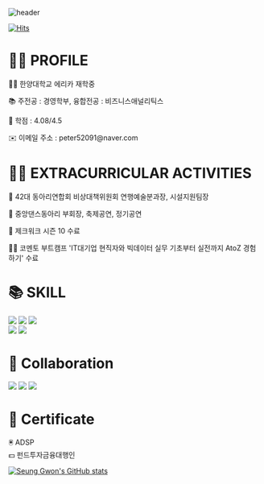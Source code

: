 ![header](https://capsule-render.vercel.app/api?type=waving&color=99afc2&text=Welcome%20to%20Seung%20Gwon's%20GitHub%20👋&animation=twinkling&fontSize=35&fontAlignY=40&fontAlign=65&height=250)

[![Hits](https://hits.seeyoufarm.com/api/count/incr/badge.svg?url=https%3A%2F%2Fgithub.com%2FSeungGwonRyu&count_bg=%231A7870&title_bg=%23625C9E&icon=sparkpost.svg&icon_color=%23E7E7E7&title=hits&edge_flat=false)](https://hits.seeyoufarm.com)

</head>
<body>
  <div class="section">
    <h1>💁‍♂️ PROFILE</h1>
    <div class="content">
      <p> 🧑‍🎓 한양대학교 에리카 재학중</p>
      <p> 📚 주전공 : 경영학부, 융합전공 : 비즈니스애널리틱스</p>
      <p> 📖 학점 : 4.08/4.5</p>
      <p> ✉️ 이메일 주소 : peter52091@naver.com
    </div>
  </div>
  
  <div class="section">
    <h1>🙋‍♂️ EXTRACURRICULAR ACTIVITIES</h1>
    <div class="content">
      <p> 👦 42대 동아리연합회 비상대책위원회 연행예술분과장, 시설지원팀장</p>
      <p> 🕺 중앙댄스동아리 부회장, 축제공연, 정기공연</p>
      <p> 📢 제크워크 시즌 10 수료
      <p> 🧑‍💻 코멘토 부트캠프 'IT대기업 현직자와 빅데이터 실무 기초부터 실전까지 AtoZ 경험하기' 수료
    </div>
  </div>

  <div class="section">
    <h1>📚 SKILL</h1>
    <div class="content">
      <img class="badge" src="https://img.shields.io/badge/python-3776AB?style=for-the-badge&logo=python&logoColor=white">
      <img class="badge" src="https://img.shields.io/badge/R-276DC3?style=for-the-badge&logo=R&logoColor=white">
      <img class="badge" src="https://img.shields.io/badge/GitHub-181717?style=for-the-badge&logo=GitHub&logoColor=white">
      <br>
      <img class="badge" src="https://img.shields.io/badge/Excel-217346?style=for-the-badge&logo=MicrosoftExcel&logoColor=white">
      <img class="badge" src="https://img.shields.io/badge/Power%20Point-B7472A?style=for-the-badge&logo=MicrosoftPowerPoint&logoColor=white">
    </div>
  </div>

  <div class="section">
    <h1>📱 Collaboration</h1>
    <div class="content">
      <img class="badge" src="https://img.shields.io/badge/Slack-4A154B?style=for-the-badge&logo=Slack&logoColor=white">
      <img class="badge" src="https://img.shields.io/badge/Notion-000000?style=for-the-badge&logo=Notion&logoColor=white">
      <img class="badge" src="https://img.shields.io/badge/Discord-5865F2?style=for-the-badge&logo=Discord&logoColor=white">
    </div>
  </div>

  <div class="section">
    <h1>📖 Certificate</h1>
    <div class="content">
      🖲️ ADSP<br>
      💵 펀드투자금융대행인
    </div>
  </div>
</body>
</html>




  
[![Seung Gwon's GitHub stats](https://github-readme-stats.vercel.app/api?username=SeungGwonRyu&include_all_commits=true&theme=nord&hide_border=true&count_private=true)](https://github.com/jiholee0/github-readme-stats)
